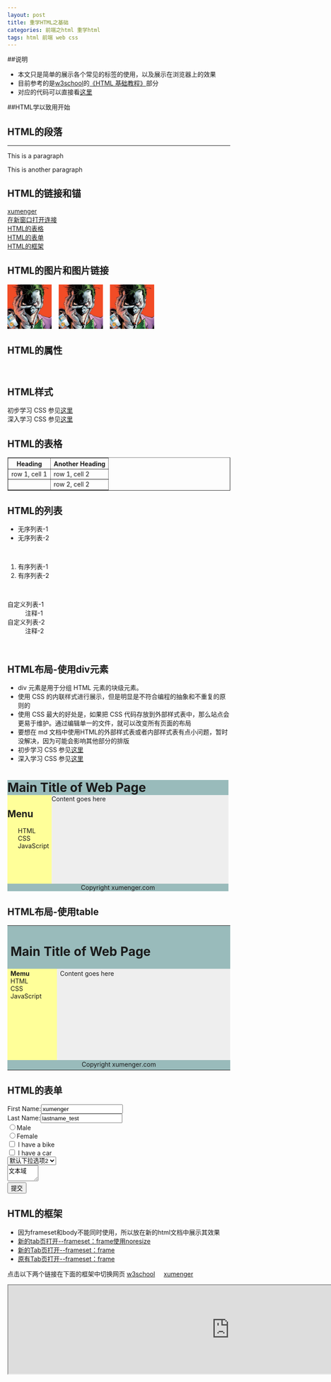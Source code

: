 ```yaml
---
layout: post
title: 重学HTML之基础
categories: 前端之html 重学html
tags: html 前端 web css
---
```


##说明

* 本文只是简单的展示各个常见的标签的使用，以及展示在浏览器上的效果
* 目前参考的是[w3school](http://www.w3school.com.cn)的[《HTML 基础教程》](http://www.w3school.com.cn/html/index.asp)部分
* 对应的代码可以直接看[这里](https://raw.githubusercontent.com/xumenger/xumenger.github.io/master/_posts/2016-04-03-html-20160403.md)

##HTML学以致用开始

<html>
<head> <meta http-equiv="Content-Type" content="text/html; charset=utf-8" />
<title>实验HTML</title>
</head>

<body>
<h2>HTML的段落</h2>
<hr/>
<!-- HTML注释 -->
<p>This is a paragraph</p>
<p>This is another paragraph</p>

<h2>HTML的链接和锚</h2>
<a href="http://www.xumenger.com">xumenger</a><br>
<a href="http://www.xumenger.com" target="_blank">在新窗口打开连接</a></br>
<a href='#a-table'>HTML的表格</a></br>
<a href='#a-form'>HTML的表单</a></br>
<a href='#a-iframe'>HTML的框架</a></br>

<h2>HTML的图片和图片链接</h2>
<img src="../media/image/joker.jpeg" width="100" height="100" />&nbsp;&nbsp;&nbsp;
<img src="../media/image/joker.jpeg" width="100" height="100" alt="在浏览器无法载入图像时，替换文本属性告诉读者她们失去的信息">&nbsp;&nbsp;&nbsp;
<a href="http://www.xumenger.com"><img border="0" src="../media/image/joker.jpeg" width="100" height="100" /></a>

<h2>HTML的属性</h2>
<div class="divclass" id="divid"></div></br>

<h2>HTML样式</h2>

初步学习 CSS 参见<a href="http://www.w3school.com.cn/html/html_css.asp">这里</a></br>
深入学习 CSS 参见<a href="http://www.w3school.com.cn/css/index.asp">这里</a></br>

<h2><a name = 'a-table'>HTML的表格</a></h2>
<table border="1">
<tr>
<th>Heading</th>
<th>Another Heading</th>
</tr>
<tr>
<td>row 1, cell 1</td>
<td>row 1, cell 2</td>
</tr>
<tr>
<td>&nbsp;</td>
<td>row 2, cell 2</td>
</tr>
</table>

<h2>HTML的列表</h2>

<ul>
<li>无序列表-1</li>
<li>无序列表-2</li>
</ul>
</br>

<ol>
<li>有序列表-1</li>
<li>有序列表-2</li>
</ol>
</br>

<dl>
<dt>自定义列表-1</dt>
<dd>注释-1</dd>
<dt>自定义列表-2</dt>
<dd>注释-2</dd>
</dl>
</br>

<h2>HTML布局-使用div元素</h2>

<ul>
<li>div 元素是用于分组 HTML 元素的块级元素。</li>
<li>使用 CSS 的内联样式进行展示，但是明显是不符合编程的抽象和不重复的原则的</li>
<li>使用 CSS 最大的好处是，如果把 CSS 代码存放到外部样式表中，那么站点会更易于维护。通过编辑单一的文件，就可以改变所有页面的布局</li>
<li>要想在 md 文档中使用HTML的外部样式表或者内部样式表有点小问题，暂时没解决，因为可能会影响其他部分的排版</li>
<li>初步学习 CSS 参见<a href="http://www.w3school.com.cn/html/html_css.asp">这里</a></li>
<li>深入学习 CSS 参见<a href="http://www.w3school.com.cn/css/index.asp">这里</a></li>
</ul>

<div style="width: 500px">

<div style="background-color: #99bbbb;">
<h1 style="margin-bottom: 0;">Main Title of Web Page</h1>
</div>

<div style="background-color: #ffff99; height: 200px; width:100px; float: left;">
<h2>Menu</h2>

<ul style="margin: 0;">
<li style="list-style: none;">HTML</li>
<li style="list-style: none;">CSS</li>
<li style="list-style: none;">JavaScript</li>
</ul>
</div>

<div style="background-color:#EEEEEE; height:200px; width:400px; float:left;">Content goes here</div>
<div style="background-color: #99bbbb; clear: both; text-align: center;">Copyright xumenger.com</div>
</div>

<h2>HTML布局-使用table</h2>

<table width="500" border="0">
<tr>
<td colspan="2" style="background-color:#99bbbb;">
<h1>Main Title of Web Page</h1>
</td>
</tr>

<tr valign="top">
<td style="background-color:#ffff99; width:100px; text-align:top;">
<b>Memu</b></br>
HTML</br>
CSS</br>
JavaScript</br>
</td>

<td style="background-color:#EEEEEE; height:200px; width:400px; text-align:top;">Content goes here</td>
<tr>

<tr>
<td colspan="2" style="background-color:#99bbbb; text-align:center;">Copyright xumenger.com</td>
</tr>
</table>

<h2><a name = 'a-form'>HTML的表单</a></h2>

<form>
First Name:<input type="text" name="firstname" value="xumenger" /></br>
Last Name:<input type="text" name="lastname" value="lastname_test" /></br>
<input type="radio" name="sex" value="male" />Male</br>
<input type="radio" name="sex" value="female" />Female</br>
<input type="checkbox" name="bike" /> I have a bike</br>
<input type="checkbox" name="car" /> I have a car</br>
<select>
<option>下拉选项1
<option selected>默认下拉选项2
<option>下拉选项3
</select></br>
<textarea name="Comment" rows="2" cols="6">文本域</textarea></br>
<input type="submit" value="提交" />
</form>

<h2><a name = 'a-iframe'>HTML的框架</a></h2>

<ul>
<li>因为frameset和body不能同时使用，所以放在新的html文档中展示其效果</li>
<li><a href="../../download/20160404/frameset-1.html" target="_blank">新的tab页打开--frameset：frame使用noresize</a></li>
<li><a href="../../download/20160404/frameset-2.html" target="_blank">新的Tab页打开--frameset：frame</a></li>
<li><a href="../../download/20160404/frameset-2.html">原有Tab页打开--frameset：frame</a></li>
</ul>

点击以下两个链接在下面的框架中切换网页
<a href="http://www.w3school.com.cn" target="iframe_a">w3school</a>&nbsp;&nbsp;&nbsp;&nbsp;
<a href="http://www.xumenger.com" target="iframe_a">xumenger</a>
<iframe src="http://www.xumenger.com" width="1000" height="200" name="iframe_a"></iframe>

</body>
</html>
